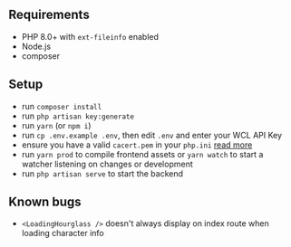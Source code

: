 ## Requirements

-   PHP 8.0+ with `ext-fileinfo` enabled
-   Node.js
-   composer

## Setup

-   run `composer install`
-   run `php artisan key:generate`
-   run `yarn` (or `npm i`)
-   run `cp .env.example .env`, then edit `.env` and enter your WCL API Key
-   ensure you have a valid `cacert.pem` in your `php.ini` [read more](https://github.com/guzzle/guzzle/issues/1935#issuecomment-371756738)
-   run `yarn prod` to compile frontend assets or `yarn watch` to start a watcher listening on changes or development
-   run `php artisan serve` to start the backend

## Known bugs

-   `<LoadingHourglass />` doesn't always display on index route when loading character info
